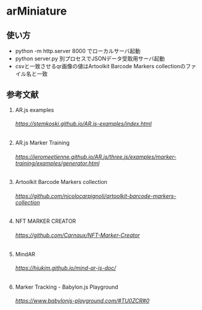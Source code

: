 # arMiniature
## 使い方
- python -m http.server 8000 でローカルサーバ起動
- python server.py 別プロセスでJSONデータ受取用サーバ起動
- csvと一致させるqr画像の値はArtoolkit Barcode Markers collectionのファイル名と一致
## 参考文献
1. AR.js examples
    ###### https://stemkoski.github.io/AR.js-examples/index.html
2. AR.js Marker Training
    ###### https://jeromeetienne.github.io/AR.js/three.js/examples/marker-training/examples/generator.html
3. Artoolkit Barcode Markers collection
    ###### https://github.com/nicolocarpignoli/artoolkit-barcode-markers-collection
4. NFT MARKER CREATOR
    ###### https://github.com/Carnaux/NFT-Marker-Creator
5. MindAR
    ###### https://hiukim.github.io/mind-ar-js-doc/
6. Marker Tracking - Babylon.js Playground
    ###### https://www.babylonjs-playground.com/#TU0ZCR#0
    
